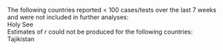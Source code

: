 The following countries reported < 100 cases/tests over the last 7 weeks and were not included in further analyses:<br>Holy See
<br>
Estimates of *r* could not be produced for the following countries:<br>Tajikistan
<br>
